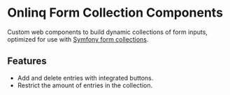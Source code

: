 # Onlinq Form Collection Components

Custom web components to build dynamic collections of form inputs, optimized for
use with [Symfony form collections][symfony].

## Features

* Add and delete entries with integrated buttons.
* Restrict the amount of entries in the collection.

[symfony]: https://symfony.com/doc/current/form/form_collections.html
